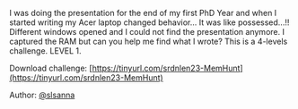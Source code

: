 I was doing the presentation for the end of my first PhD Year and when I started writing my Acer laptop changed behavior... It was like possessed...!! Different windows opened and I could not find the presentation anymore. I captured the RAM but can you help me find what I wrote? This is a 4-levels challenge. LEVEL 1.

Download challenge: [https://tinyurl.com/srdnlen23-MemHunt](https://tinyurl.com/srdnlen23-MemHunt)

Author: [@slsanna](https://github.com/slsanna)
